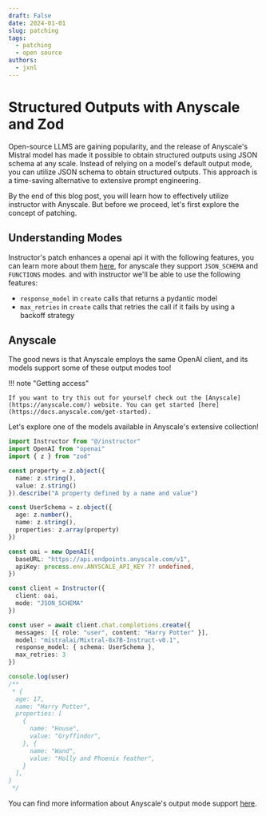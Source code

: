 ```yaml
---
draft: False
date: 2024-01-01
slug: patching
tags:
  - patching
  - open source
authors:
  - jxnl
---
```


# Structured Outputs with Anyscale and Zod

Open-source LLMS are gaining popularity, and the release of Anyscale's Mistral model has made it possible to obtain structured outputs using JSON schema at any scale. Instead of relying on a model's default output mode, you can utilize JSON schema to obtain structured outputs. This approach is a time-saving alternative to extensive prompt engineering.

By the end of this blog post, you will learn how to effectively utilize instructor with Anyscale. But before we proceed, let's first explore the concept of patching.

## Understanding Modes

Instructor's patch enhances a openai api it with the following features, you can learn more about them [here](../../concepts/modes.md), for anyscale they support `JSON_SCHEMA` and `FUNCTIONS` modes. and with instructor we'll be able to use the following features:

- `response_model` in `create` calls that returns a pydantic model
- `max_retries` in `create` calls that retries the call if it fails by using a backoff strategy

## Anyscale

The good news is that Anyscale employs the same OpenAI client, and its models support some of these output modes too!

!!! note "Getting access"

    If you want to try this out for yourself check out the [Anyscale](https://anyscale.com/) website. You can get started [here](https://docs.anyscale.com/get-started).

Let's explore one of the models available in Anyscale's extensive collection!

```ts
import Instructor from "@/instructor"
import OpenAI from "openai"
import { z } from "zod"

const property = z.object({
  name: z.string(),
  value: z.string()
}).describe("A property defined by a name and value")

const UserSchema = z.object({
  age: z.number(),
  name: z.string(),
  properties: z.array(property)
})

const oai = new OpenAI({
  baseURL: "https://api.endpoints.anyscale.com/v1",
  apiKey: process.env.ANYSCALE_API_KEY ?? undefined,
})

const client = Instructor({
  client: oai,
  mode: "JSON_SCHEMA"
})

const user = await client.chat.completions.create({
  messages: [{ role: "user", content: "Harry Potter" }],
  model: "mistralai/Mixtral-8x7B-Instruct-v0.1",
  response_model: { schema: UserSchema },
  max_retries: 3
})

console.log(user)
/**
 * {
  age: 17,
  name: "Harry Potter",
  properties: [
    {
      name: "House",
      value: "Gryffindor",
    }, {
      name: "Wand",
      value: "Holly and Phoenix feather",
    }
  ],
}
 */
```
You can find more information about Anyscale's output mode support [here](https://docs.endpoints.anyscale.com/).